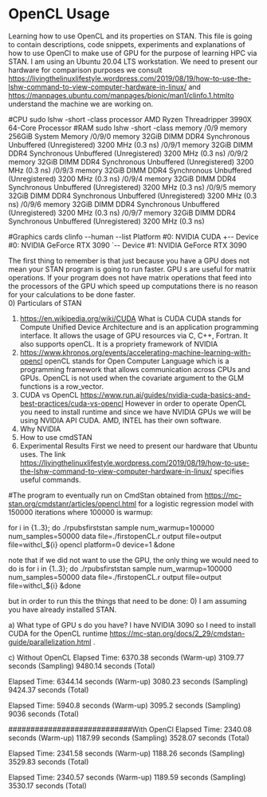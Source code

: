 # OpenCL Usage
Learning how to use OpenCL and its properties on STAN.
This file is going to contain descriptions, code snippets, experiments and explanations of how to use OpenCl to make use of GPU for the purpose of learning HPC via STAN. 
I am using an Ubuntu 20.04 LTS workstation. We need to present our hardware for comparison purposes we consult https://livingthelinuxlifestyle.wordpress.com/2019/08/19/how-to-use-the-lshw-command-to-view-computer-hardware-in-linux/ and https://manpages.ubuntu.com/manpages/bionic/man1/clinfo.1.htmlto understand the machine we are working on. 

#CPU
sudo lshw -short -class processor
AMD Ryzen Threadripper 3990X 64-Core Processor
#RAM
sudo lshw -short -class memory
/0/9                                      memory         256GiB System Memory
/0/9/0                                    memory         32GiB DIMM DDR4 Synchronous Unbuffered (Unregistered) 3200 MHz (0.3 ns)
/0/9/1                                    memory         32GiB DIMM DDR4 Synchronous Unbuffered (Unregistered) 3200 MHz (0.3 ns)
/0/9/2                                    memory         32GiB DIMM DDR4 Synchronous Unbuffered (Unregistered) 3200 MHz (0.3 ns)
/0/9/3                                    memory         32GiB DIMM DDR4 Synchronous Unbuffered (Unregistered) 3200 MHz (0.3 ns)
/0/9/4                                    memory         32GiB DIMM DDR4 Synchronous Unbuffered (Unregistered) 3200 MHz (0.3 ns)
/0/9/5                                    memory         32GiB DIMM DDR4 Synchronous Unbuffered (Unregistered) 3200 MHz (0.3 ns)
/0/9/6                                    memory         32GiB DIMM DDR4 Synchronous Unbuffered (Unregistered) 3200 MHz (0.3 ns)
/0/9/7                                    memory         32GiB DIMM DDR4 Synchronous Unbuffered (Unregistered) 3200 MHz (0.3 ns)

#Graphics cards
clinfo --human --list
Platform #0: NVIDIA CUDA
 +-- Device #0: NVIDIA GeForce RTX 3090
 `-- Device #1: NVIDIA GeForce RTX 3090

The first thing to remember is that just because you have a GPU does not mean your STAN program is going to run faster. GPU s are useful for matrix operations. If your program does not have matrix operations that feed into the processors of the GPU which speed up computations there is no reason for your calculations to be done faster.    
0) Particulars of STAN
1) https://en.wikipedia.org/wiki/CUDA What is CUDA 
   CUDA stands for Compute Unified Device Architecture and is an application programming interface. It allows the usage of GPU resources via C, C++, Fortran. It also supports openCL. It is a propriety framework of NVIDIA 
2) https://www.khronos.org/events/accelerating-machine-learning-with-opencl openCL stands for Open Computer Language which is a programming framework that allows communication across CPUs and GPUs. OpenCL is not used when the covariate argument to the GLM functions is a row_vector.
3) CUDA vs OpenCL https://www.run.ai/guides/nvidia-cuda-basics-and-best-practices/cuda-vs-opencl However in order to operate OpenCL you need to install runtime and since we have NVIDIA GPUs we will be using NVIDIA API CUDA. AMD, INTEL has their own software. 
4) Why NVIDIA
5) How to use cmdSTAN
6) Experimental Results
First we need to present our hardware that Ubuntu uses. The link https://livingthelinuxlifestyle.wordpress.com/2019/08/19/how-to-use-the-lshw-command-to-view-computer-hardware-in-linux/ specifies useful commands. 

#The program to eventually run on CmdStan obtained from https://mc-stan.org/cmdstanr/articles/opencl.html for a logistic regression model with 150000 iterations where 100000 is warmup:

for i in {1..3}; do ./rpubsfirststan sample num_warmup=100000 num_samples=50000 data file=./firstopenCL.r output file=output file=withcl_${i} opencl platform=0 device=1 &done

note that if we did not want to use the GPU, the only thing we would need to do is 
for i in {1..3}; do ./rpubsfirststan sample num_warmup=100000 num_samples=50000 data file=./firstopenCL.r output file=output file=withcl_${i} &done

but in order to run this the things that need to be done:
0) I am assuming you have already installed STAN.

a) What type of GPU s do you have? I have NVIDIA 3090 so I need to install CUDA for the OpenCL runtime https://mc-stan.org/docs/2_29/cmdstan-guide/parallelization.html .

c) 
Without OpenCL
Elapsed Time: 6370.38 seconds (Warm-up)
               3109.77 seconds (Sampling)
               9480.14 seconds (Total)

 Elapsed Time: 6344.14 seconds (Warm-up)
               3080.23 seconds (Sampling)
               9424.37 seconds (Total)


 Elapsed Time: 5940.8 seconds (Warm-up)
               3095.2 seconds (Sampling)
               9036 seconds (Total)


############################With OpenCl
 Elapsed Time: 2340.08 seconds (Warm-up)
               1187.99 seconds (Sampling)
               3528.07 seconds (Total)

 Elapsed Time: 2341.58 seconds (Warm-up)
               1188.26 seconds (Sampling)
               3529.83 seconds (Total)

 Elapsed Time: 2340.57 seconds (Warm-up)
               1189.59 seconds (Sampling)
               3530.17 seconds (Total)
